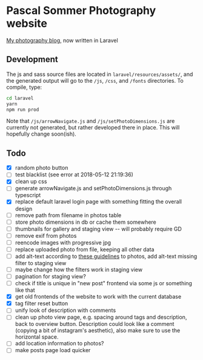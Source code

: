 # Pascal Sommer Photography website

[My photography blog](https://photography.pascalsommer.ch), now written in Laravel

## Development

The js and sass source files are located in `laravel/resources/assets/`, and the generated output will go to the `/js`, `/css`, and `/fonts` directories. To compile, type:

```bash
cd laravel
yarn
npm run prod
```

Note that `/js/arrowNavigate.js` and `/js/setPhotoDimensions.js` are currently not generated, but rather developed there in place. This will hopefully change soon(ish).

## Todo
- [x] random photo button
- [ ] test blacklist (see error at 2018-05-12 21:19:36)
- [x] clean up css
- [ ] generate arrowNavigate.js and setPhotoDimensions.js through typescript
- [x] replace default laravel login page with something fitting the overall design
- [ ] remove path from filename in photos table
- [ ] store photo dimensions in db or cache them somewhere
- [ ] thumbnails for gallery and staging view -- will probably require GD
- [ ] remove exif from photos
- [ ] reencode images with progressive jpg
- [ ] replace uploaded photo from file, keeping all other data
- [ ] add alt-text according to [these guidelines](https://axesslab.com/alt-texts/) to photos, add alt-text missing filter to staging view
- [ ] maybe change how the filters work in staging view
- [ ] pagination for staging view?
- [ ] check if title is unique in "new post" frontend via some js or something like that
- [x] get old frontends of the website to work with the current database
- [x] tag filter reset button
- [ ] unify look of description with comments
- [ ] clean up photo view page, e.g. spacing around tags and description, back to overview button. Description could look like a comment (copying a bit of instagram's aesthetic), also make sure to use the horizontal space.
- [ ] add location information to photos?
- [ ] make posts page load quicker

